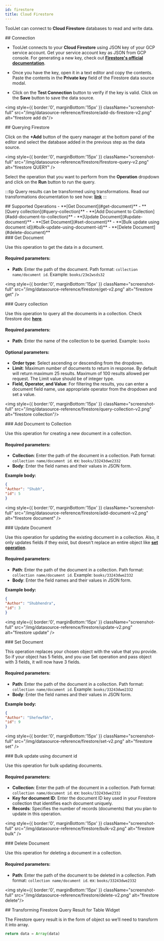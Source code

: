 ```yaml
---
id: firestore
title: Cloud Firestore
---
```


<div >

ToolJet can connect to **Cloud Firestore** databases to read and write data.

</div>

<div>
## Connection 

- ToolJet connects to your **Cloud Firestore** using JSON key of your GCP service account. Get your service account key as JSON from GCP console. For generating a new key, check out **[Firestore's official documentation](https://cloud.google.com/iam/docs/creating-managing-service-account-keys#iam-service-account-keys-create-console)**.

- Once you have the key, open it in a text editor and copy the contents. Paste the contents in the **Private key** field of the Firestore data source modal.

- Click on the **Test Connection** button to verify if the key is valid. Click on the **Save** button to save the data source.

<div style={{textAlign: 'center'}}>

<img style={{ border:'0', marginBottom:'15px' }} className="screenshot-full" src="/img/datasource-reference/firestore/add-ds-firestore-v2.png"  alt="firestore add ds"/>

</div>

</div>

<div>
## Querying Firestore 

Click on the **+Add** button of the query manager at the bottom panel of the editor and select the database added in the previous step as the data source. 

<div style={{textAlign: 'center'}}>

<img style={{ border:'0', marginBottom:'15px' }} className="screenshot-full" src="/img/datasource-reference/firestore/firestore-query-v2.png" alt="firestore QUERY" />

</div>


Select the operation that you want to perform from the **Operation** dropdown and click on the **Run** button to run the query.

:::tip
Query results can be transformed using transformations. Read our transformations documentation to see how: **[link](/docs/tutorial/transformations)**
:::

</div>

<div>
## Supported Operations
- **[Get Document](#get-document)**
- **[Query collection](#query-collection)**
- **[Add Document to Collection](#add-document-to-collection)** 
- **[Update Document](#update-document)** 
- **[Set Document](#set-document)**
- **[Bulk update using document id](#bulk-update-using-document-id)**
- **[Delete Document](#delete-document)**

</div>

<div>
### Get Document

Use this operation to get the data in a document.

#### Required parameters:

- **Path**: Enter the path of the document. Path format: `collection name/document id`. Example: `books/23e2wsds32`

<div style={{textAlign: 'center'}}>

<img style={{ border:'0', marginBottom:'15px' }} className="screenshot-full" src="/img/datasource-reference/firestore/get-v2.png" alt="firestore get" />

</div>

</div>

<div>
### Query collection

Use this operation to query all the documents in a collection. Check firestore doc **[here](https://firebase.google.com/docs/reference/js/v8/firebase.database.Query)**.

#### Required parameters:

- **Path**: Enter the name of the collection to be queried. Example: `books`

#### Optional parameters:

- **Order type**: Select ascending or descending from the dropdown.
- **Limit**: Maximum number of documents to return in response. By default will return maximum 25 results. Maximum of 100 results allowed per request. The Limit value should be of integer type.
- **Field, Operator, and Value**: For filtering the results, you can enter a document field name, use appropriate operator from the dropdown and set a value.

<div style={{textAlign: 'center'}}>

<img style={{ border:'0', marginBottom:'15px' }} className="screenshot-full" src="/img/datasource-reference/firestore/query-collection-v2.png" alt="firestore collection"/>

</div>

</div>

<div>
### Add Document to Collection

Use this operation for creating a new document in a collection.

#### Required parameters:

- **Collection**: Enter the path of the document in a collection. Path format: `collection name/document id`. ex: `books/33243dwe2332`
- **Body**: Enter the field names and their values in JSON form. 

**Example body:**
```json
{
"Author": "Shubh",
"id": 5
}
```

<div style={{textAlign: 'center'}}>

<img style={{ border:'0', marginBottom:'15px' }} className="screenshot-full" src="/img/datasource-reference/firestore/add-document-v2.png" alt="firestore document" />

</div>

</div>

<div>
### Update Document

Use this operation for updating the existing document in a collection. Also, it only updates fields if they exist, but doesn't replace an entire object like **[set operation](#set-document)**.

#### Required parameters:

- **Path**: Enter the path of the document in a collection. Path format: `collection name/document id`. Example: `books/33243dwe2332`
- **Body**: Enter the field names and their values in JSON form. 

**Example body:**
```json
{
"Author": "Shubhendra",
"id": 3
}
```

<div style={{textAlign: 'center'}}>

<img style={{ border:'0', marginBottom:'15px' }} className="screenshot-full" src="/img/datasource-reference/firestore/update-v2.png" alt="firestore update" />

</div>

</div>

<div>
### Set Document

This operation replaces your chosen object with the value that you provide. So if your object has 5 fields, and you use Set operation and pass object with 3 fields, it will now have 3 fields.

#### Required parameters:

- **Path**: Enter the path of the document in a collection. Path format: `collection name/document id`. Example: `books/33243dwe2332`
- **Body**: Enter the field names and their values in JSON form. 

**Example body:**
```json
{
"Author": "Shefewfbh",
"id": 9
}
```

<div style={{textAlign: 'center'}}>

<img style={{ border:'0', marginBottom:'15px' }} className="screenshot-full" src="/img/datasource-reference/firestore/set-v2.png" alt="firestore set" />

</div>

</div>

<div>
### Bulk update using document id

Use this operation for bulk updating documents.

#### Required parameters:

- **Collection**: Enter the path of the document in a collection. Path format: `collection name/document id`. ex: `books/33243dwe2332`
- **Key for document ID**: Enter the document ID key used in your Firestore collection that identifies each document uniquely.
- **Records**: Specifies the number of records (documents) that you plan to update in this operation.


<div style={{textAlign: 'center'}}>

<img style={{ border:'0', marginBottom:'15px' }} className="screenshot-full" src="/img/datasource-reference/firestore/bulk-v2.png" alt="firestore bulk" />

</div>

</div>

<div>
### Delete Document

Use this operation for deleting a document in a collection.

#### Required parameters:

- **Path**: Enter the path of the document to be deleted in a collection. Path format: `collection name/document id`. ex: `books/33243dwe2332`

<div style={{textAlign: 'center'}}>

<img style={{ border:'0', marginBottom:'15px' }} className="screenshot-full" src="/img/datasource-reference/firestore/delete-v2.png" alt="firestore delete"/>

</div>


</div>

<div>
## Transforming Firestore Query Result for Table Widget

The Firestore query result is in the form of object so we’ll need to transform it into array.

```js
return data = Array(data)
```

</div>